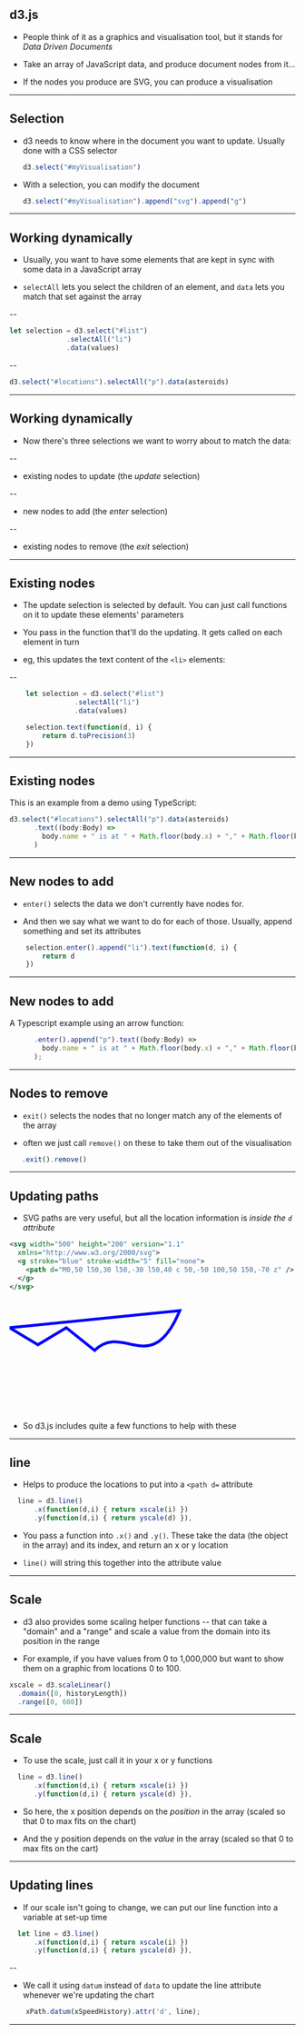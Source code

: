 ## d3.js

* People think of it as a graphics and visualisation tool, but it stands for *Data Driven Documents*

* Take an array of JavaScript data, and produce document nodes from it...

* If the nodes you produce are SVG, you can produce a visualisation

---

## Selection

* d3 needs to know where in the document you want to update. Usually done with a CSS selector

  ```js
  d3.select("#myVisualisation")
  ```
  
* With a selection, you can modify the document

  ```js
  d3.select("#myVisualisation").append("svg").append("g")
  ```

---

## Working dynamically

* Usually, you want to have some elements that are kept in sync with some data in a JavaScript array

* `selectAll` lets you select the children of an element, and `data` lets you match that set against the array

--

  ```js
  let selection = d3.select("#list")
                .selectAll("li")
                .data(values)
  ```

--

  ```js
  d3.select("#locations").selectAll("p").data(asteroids)
  ```

---

## Working dynamically

* Now there's three selections we want to worry about to match the data:

--
  
  * existing nodes to update (the *update* selection)

--

  * new nodes to add (the *enter* selection)

--

  * existing nodes to remove (the *exit* selection)

---

## Existing nodes

* The update selection is selected by default. You can just call functions on it to update these elements' parameters

* You pass in the function that'll do the updating. It gets called on each element in turn

* eg, this updates the text content of the `<li>` elements:

--

```js
    let selection = d3.select("#list")
                .selectAll("li")
                .data(values)

    selection.text(function(d, i) {
        return d.toPrecision(3)
    })
```

---

## Existing nodes

This is an example from a demo using TypeScript:

```ts
d3.select("#locations").selectAll("p").data(asteroids)
      .text((body:Body) =>
        body.name + " is at " + Math.floor(body.x) + "," + Math.floor(body.y)
      )
```

---

## New nodes to add

* `enter()` selects the data we don't currently have nodes for.

* And then we say what we want to do for each of those. Usually, append something and set its attributes

```js
    selection.enter().append("li").text(function(d, i) {
        return d
    })
```

---

## New nodes to add

A Typescript example using an arrow function:

```ts
      .enter().append("p").text((body:Body) =>
        body.name + " is at " + Math.floor(body.x) + "," + Math.floor(body.y)
      );
```

---

## Nodes to remove

* `exit()` selects the nodes that no longer match any of the elements of the array

* often we just call `remove()` on these to take them out of the visualisation

```js
   .exit().remove()
```

---

## Updating paths

* SVG paths are very useful, but all the location information is *inside the `d` attribute*

```svg
<svg width="500" height="200" version="1.1"
  xmlns="http://www.w3.org/2000/svg">
  <g stroke="blue" stroke-width="5" fill="none">
    <path d="M0,50 l50,30 l50,-30 l50,40 c 50,-50 100,50 150,-70 z" />
  </g>
</svg>
```

<svg width="500" height="200" version="1.1"
  xmlns="http://www.w3.org/2000/svg">
  <g stroke="blue" stroke-width="5" fill="none">
    <path d="M0,50 l50,30 l50,-30 l50,40 c 50,-50 100,50 150,-70 Z" />
  </g>
</svg>

* So d3.js includes quite a few functions to help with these

---

## line

* Helps to produce the locations to put into a `<path d=` attribute

```js
  line = d3.line()
      .x(function(d,i) { return xscale(i) })
      .y(function(d,i) { return yscale(d) }),
```

* You pass a function into `.x()` and `.y()`. These take the data (the object in the array) and its index, and return an x or y location

* `line()` will string this together into the attribute value

---

## Scale

* d3 also provides some scaling helper functions -- that can take a "domain" and a "range" and scale a value from the domain into its position in the range

* For example, if you have values from 0 to 1,000,000 but want to show them on a graphic from locations 0 to 100.

```js
xscale = d3.scaleLinear()
  .domain([0, historyLength])
  .range([0, 600])
```

---

## Scale

* To use the scale, just call it in your x or y functions

```js
  line = d3.line()
      .x(function(d,i) { return xscale(i) })
      .y(function(d,i) { return yscale(d) }),
```

* So here, the x position depends on the *position* in the array (scaled so that 0 to max fits on the chart)

* And the y position depends on the *value* in the array (scaled so that 0 to max fits on the cart)

---

## Updating lines

* If our scale isn't going to change, we can put our line function into a variable at set-up time

```js
  let line = d3.line()
      .x(function(d,i) { return xscale(i) })
      .y(function(d,i) { return yscale(d) }),
```

--

* We call it using `datum` instead of `data` to update the line attribute whenever we're updating the chart

```js
    xPath.datum(xSpeedHistory).attr('d', line);
```

---